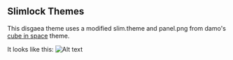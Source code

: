 ## Slimlock Themes
This disgaea theme uses a modified slim.theme and panel.png from damo's [cube in space](http://crunchbang.org/forums/viewtopic.php?id=20326) theme.

It looks like this:
![Alt text](https://raw.github.com/angelic-sedition/dotfiles/master/aesthetics/slimlock/slimlock.png "Disgaea theme")
